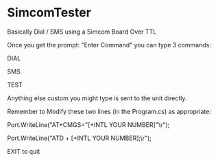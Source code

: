 # SimcomTester
Basically Dial / SMS using a Simcom Board Over TTL

Once you get the prompt: "Enter Command" you can type 3 commands:

DIAL

SMS

TEST

Anything else custom you might type is sent to the unit directly.

Remember to Modify these two lines (in the Program.cs) as appropriate:

Port.WriteLine("AT+CMGS=\"[+INTL YOUR NUMBER]\"\r");

Port.WriteLine("ATD + [+INTL YOUR NUMBER];\r");

EXIT to quit
